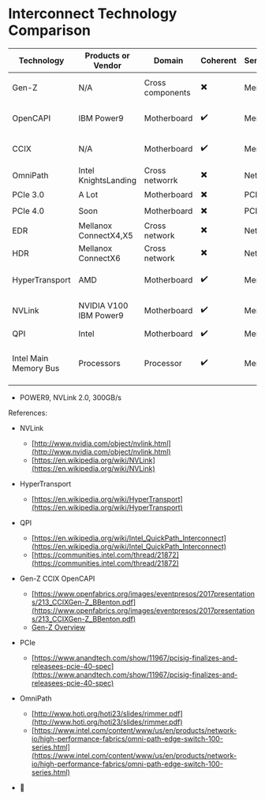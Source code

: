 # Interconnect Technology Comparison

|Technology|Products or Vendor|Domain|Coherent|Semantic|Bandwidth|Latency|
|-|-|-|-|-|:-|-|
|Gen-Z|N/A|Cross components|:heavy_multiplication_x:|Memory|32 GBps ~ 400+ GBps <br> `Unidirectional`|<100ns|
|OpenCAPI|IBM Power9|Motherboard|:heavy_check_mark:|Memory|50 GBps per lane <br> `Bidirectional`|?|
|CCIX|N/A|Motherboard|:heavy_check_mark:|Memory|32/40/50 GBps/lane <br> `Bidirectional`|?|
|OmniPath|Intel KnightsLanding|Cross networrk|:heavy_multiplication_x:|Network|25 GBps/port <br> `Bidirectional`|?|
|PCIe 3.0|A Lot|Motherboard|:heavy_multiplication_x:|PCIe|~1GBps/lane|?|
|PCIe 4.0|Soon|Motherboard|:heavy_multiplication_x:|PCIe|~2GBps/lane|?|
|EDR|Mellanox ConnectX4,X5|Cross network|:heavy_multiplication_x:|Network|100Gbps|0.5us|
|HDR|Mellanox ConnectX6|Cross network|:heavy_multiplication_x:|Network|200Gbps|<0.5us|
|HyperTransport|AMD|Motherboard|:heavy_check_mark:|Memory|51.2 GBps per link <br> `Bidirectional`|?|
|NVLink|NVIDIA V100 <br> IBM Power9|Motherboard|:heavy_check_mark:|Memory|50GBps per link <br> `Bidirectional`|?|
|QPI|Intel|Motherboard|:heavy_check_mark:|Memory|?|?|
|Intel Main Memory Bus|Processors|Processor|:heavy_check_mark:|Memory|E7-8894 v4 85 GB/s <br> E5-2620 v3 59 GB/s|?|

- POWER9, NVLink 2.0, 300GB/s

References:

- NVLink
    - [http://www.nvidia.com/object/nvlink.html](http://www.nvidia.com/object/nvlink.html)
    - [https://en.wikipedia.org/wiki/NVLink](https://en.wikipedia.org/wiki/NVLink)

- HyperTransport
    - [https://en.wikipedia.org/wiki/HyperTransport](https://en.wikipedia.org/wiki/HyperTransport)

- QPI
    - [https://en.wikipedia.org/wiki/Intel_QuickPath_Interconnect](https://en.wikipedia.org/wiki/Intel_QuickPath_Interconnect)
    - [https://communities.intel.com/thread/21872](https://communities.intel.com/thread/21872)

- Gen-Z CCIX OpenCAPI
    - [https://www.openfabrics.org/images/eventpresos/2017presentations/213_CCIXGen-Z_BBenton.pdf](https://www.openfabrics.org/images/eventpresos/2017presentations/213_CCIXGen-Z_BBenton.pdf)
    - [Gen-Z Overview](http://genzconsortium.org/wp-content/uploads/2017/08/Gen-Z-Overview.pdf)

- PCIe
    - [https://www.anandtech.com/show/11967/pcisig-finalizes-and-releasees-pcie-40-spec](https://www.anandtech.com/show/11967/pcisig-finalizes-and-releasees-pcie-40-spec)

- OmniPath
    - [http://www.hoti.org/hoti23/slides/rimmer.pdf](http://www.hoti.org/hoti23/slides/rimmer.pdf)
    - [https://www.intel.com/content/www/us/en/products/network-io/high-performance-fabrics/omni-path-edge-switch-100-series.html](https://www.intel.com/content/www/us/en/products/network-io/high-performance-fabrics/omni-path-edge-switch-100-series.html)

- :whale:

